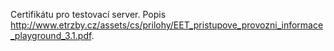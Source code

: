 Certifikátu pro testovací server. 
Popis http://www.etrzby.cz/assets/cs/prilohy/EET_pristupove_provozni_informace_playground_3.1.pdf.